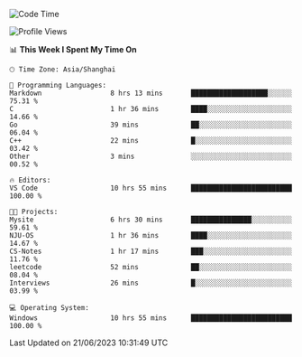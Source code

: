 <!--START_SECTION:waka-->
![Code Time](http://img.shields.io/badge/Code%20Time-1%2C003%20hrs%2043%20mins-blue)

![Profile Views](http://img.shields.io/badge/Profile%20Views-0-blue)

📊 **This Week I Spent My Time On** 

```text
🕑︎ Time Zone: Asia/Shanghai

💬 Programming Languages: 
Markdown                 8 hrs 13 mins       ███████████████████░░░░░░   75.31 % 
C                        1 hr 36 mins        ████░░░░░░░░░░░░░░░░░░░░░   14.66 % 
Go                       39 mins             ██░░░░░░░░░░░░░░░░░░░░░░░   06.04 % 
C++                      22 mins             █░░░░░░░░░░░░░░░░░░░░░░░░   03.42 % 
Other                    3 mins              ░░░░░░░░░░░░░░░░░░░░░░░░░   00.52 % 

🔥 Editors: 
VS Code                  10 hrs 55 mins      █████████████████████████   100.00 % 

🐱‍💻 Projects: 
Mysite                   6 hrs 30 mins       ███████████████░░░░░░░░░░   59.61 % 
NJU-OS                   1 hr 36 mins        ████░░░░░░░░░░░░░░░░░░░░░   14.67 % 
CS-Notes                 1 hr 17 mins        ███░░░░░░░░░░░░░░░░░░░░░░   11.76 % 
leetcode                 52 mins             ██░░░░░░░░░░░░░░░░░░░░░░░   08.04 % 
Interviews               26 mins             █░░░░░░░░░░░░░░░░░░░░░░░░   03.99 % 

💻 Operating System: 
Windows                  10 hrs 55 mins      █████████████████████████   100.00 % 
```


 Last Updated on 21/06/2023 10:31:49 UTC
<!--END_SECTION:waka-->